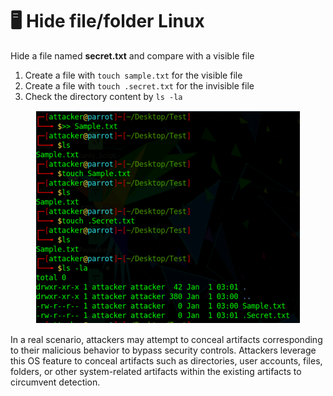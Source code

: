 # 🖥️ Hide file/folder Linux

Hide a file named **secret.txt** and compare with a visible file

1. Create a file with `touch sample.txt` for the visible file
2. Create a file with `touch .secret.txt` for the invisible file
3. Check the directory content by `ls -la`&#x20;

<figure><img src="../../.gitbook/assets/image (1).png" alt=""><figcaption></figcaption></figure>

In a real scenario, attackers may attempt to conceal artifacts corresponding to their malicious behavior to bypass security controls. Attackers leverage this OS feature to conceal artifacts such as directories, user accounts, files, folders, or other system-related artifacts within the existing artifacts to circumvent detection.
